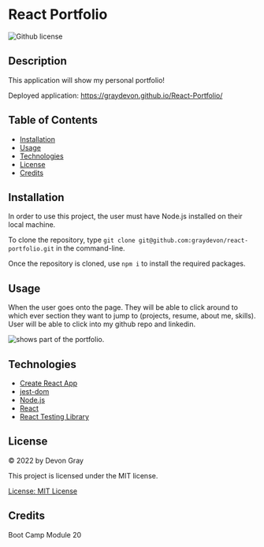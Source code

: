 # React Portfolio
![Github license](https://img.shields.io/badge/license-MIT-blue.svg)

## Description
This application will show my personal portfolio!

Deployed application: https://graydevon.github.io/React-Portfolio/  

## Table of Contents
- [Installation](#installation)
- [Usage](#usage)
- [Technologies](#technologies)
- [License](#license)
- [Credits](#credits)

## Installation
In order to use this project, the user must have Node.js installed on their local machine.

To clone the repository, type `git clone git@github.com:graydevon/react-portfolio.git` in the command-line.

Once the repository is cloned, use `npm i` to install the required packages.

## Usage
When the user goes onto the page. They will be able to click around to which ever section they want to jump to (projects, resume, about me, skills). User will be able to click into my github repo and linkedin.

![shows part of the portfolio.]()

## Technologies
- [Create React App](https://github.com/facebook/create-react-app)
- [jest-dom](https://github.com/testing-library/jest-dom)
- [Node.js](https://nodejs.dev/)
- [React](https://reactjs.org/)
- [React Testing Library](https://www.npmjs.com/package/@testing-library/react)

## License
&copy; 2022 by Devon Gray

This project is licensed under the MIT license.

[License: MIT License](https://opensource.org/licenses/MIT)

## Credits

Boot Camp Module 20
